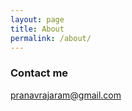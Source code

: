 ```yaml
---
layout: page
title: About
permalink: /about/
---
```


### Contact me

[pranavrajaram@gmail.com](mailto:pranavrajaram@gmail.com)

